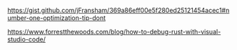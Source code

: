 https://gist.github.com/jFransham/369a86eff00e5f280ed25121454acec1#number-one-optimization-tip-dont

https://www.forrestthewoods.com/blog/how-to-debug-rust-with-visual-studio-code/
